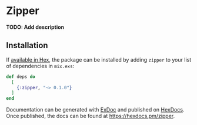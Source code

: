 # Zipper

**TODO: Add description**

## Installation

If [available in Hex](https://hex.pm/docs/publish), the package can be installed
by adding `zipper` to your list of dependencies in `mix.exs`:

```elixir
def deps do
  [
    {:zipper, "~> 0.1.0"}
  ]
end
```

Documentation can be generated with [ExDoc](https://github.com/elixir-lang/ex_doc)
and published on [HexDocs](https://hexdocs.pm). Once published, the docs can
be found at <https://hexdocs.pm/zipper>.

